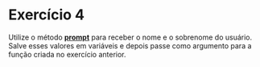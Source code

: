# Exercício 4

Utilize o método **[prompt](https://developer.mozilla.org/pt-BR/docs/Web/API/window/prompt)** para receber o nome e o sobrenome do usuário. Salve esses valores em variáveis e depois passe como argumento para a função criada no exercício anterior.

